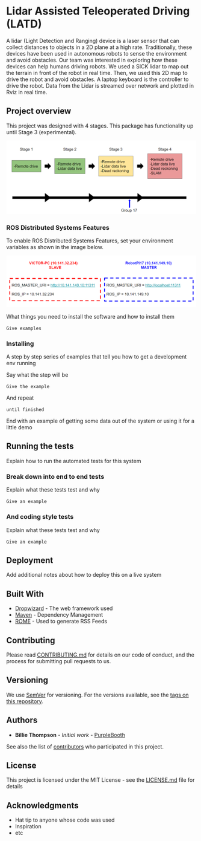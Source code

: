 # Lidar Assisted Teleoperated Driving (LATD)

A lidar (Light Detection and Ranging) device is a laser sensor that can collect distances to objects in a 2D plane at a high rate. Traditionally, these devices have been used in autonomous robots to sense the environment and avoid obstacles. Our team was interested in exploring how these devices can help humans driving robots. We used a SICK lidar to map out the terrain in front of the robot in real time.  Then, we used this 2D map to drive the robot and avoid obstacles. A laptop keyboard is the controller to drive the robot. Data from the Lidar is streamed over network and plotted in Rviz in real time.

## Project overview

This project was designed with 4 stages. This package has functionality up until Stage 3 (experimental).

![Image of LATD STAGES](https://github.com/freiremelgiz/ME439_latd/blob/master/resources/Stages.PNG)


### ROS Distributed Systems Features

To enable ROS Distributed Systems Features, set your environment variables as shown in the image below.

![Image of ROS DIST SYS](https://github.com/freiremelgiz/ME439_latd/blob/master/resources/ROSDistSys.PNG)

What things you need to install the software and how to install them

```
Give examples
```

### Installing

A step by step series of examples that tell you how to get a development env running

Say what the step will be

```
Give the example
```

And repeat

```
until finished
```

End with an example of getting some data out of the system or using it for a little demo

## Running the tests

Explain how to run the automated tests for this system

### Break down into end to end tests

Explain what these tests test and why

```
Give an example
```

### And coding style tests

Explain what these tests test and why

```
Give an example
```

## Deployment

Add additional notes about how to deploy this on a live system

## Built With

* [Dropwizard](http://www.dropwizard.io/1.0.2/docs/) - The web framework used
* [Maven](https://maven.apache.org/) - Dependency Management
* [ROME](https://rometools.github.io/rome/) - Used to generate RSS Feeds

## Contributing

Please read [CONTRIBUTING.md](https://gist.github.com/PurpleBooth/b24679402957c63ec426) for details on our code of conduct, and the process for submitting pull requests to us.

## Versioning

We use [SemVer](http://semver.org/) for versioning. For the versions available, see the [tags on this repository](https://github.com/your/project/tags). 

## Authors

* **Billie Thompson** - *Initial work* - [PurpleBooth](https://github.com/PurpleBooth)

See also the list of [contributors](https://github.com/your/project/contributors) who participated in this project.

## License

This project is licensed under the MIT License - see the [LICENSE.md](LICENSE.md) file for details

## Acknowledgments

* Hat tip to anyone whose code was used
* Inspiration
* etc

